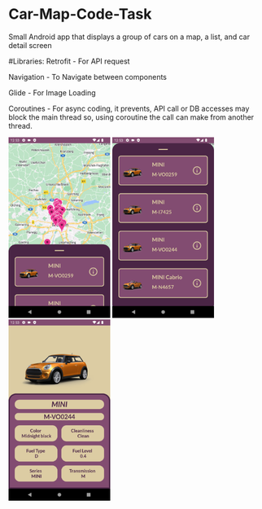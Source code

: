 # Car-Map-Code-Task

Small Android app that displays a group of cars on a map, a list, and car detail screen

#Libraries:
Retrofit - For API request

Navigation - To Navigate between components

Glide - For Image Loading

Coroutines - For async coding, it prevents, API call or DB accesses may block the main thread so, using coroutine the call can make from another thread.



<p float="left">
  <img src="https://github.com/eylulnc/Car-Map-Code-Task/blob/main/1.png" width="200" />
  <img src="https://github.com/eylulnc/Car-Map-Code-Task/blob/main/2.png" width="200" />
  <img src="https://github.com/eylulnc/Car-Map-Code-Task/blob/main/3.png" width="200" />
</p>



